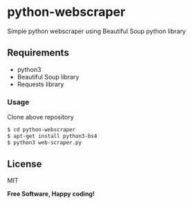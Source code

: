 #  python-webscraper

Simple python webscraper using Beautiful Soup python library

Requirements
----
- python3
- Beautiful Soup library
- Requests library

### Usage

Clone above repository

```sh
$ cd python-webscraper
$ apt-get install python3-bs4
$ python3 web-scraper.py
```

License
----

MIT


**Free Software, Happy coding!**


